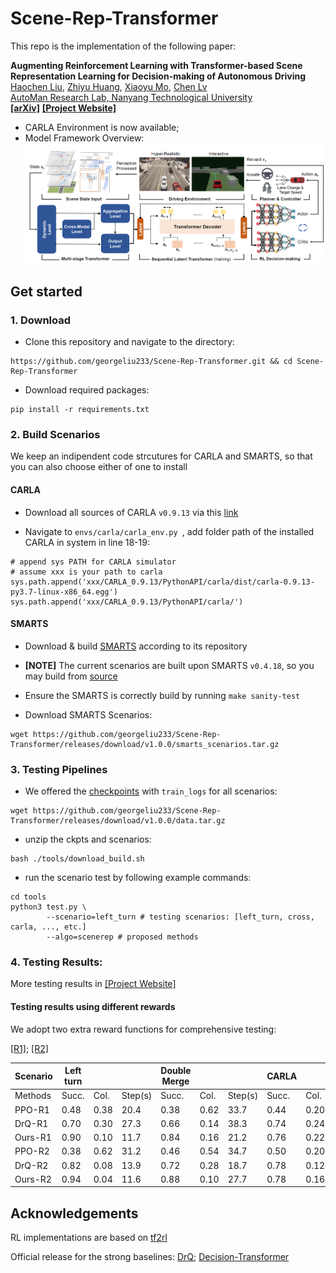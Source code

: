 # Scene-Rep-Transformer

This repo is the implementation of the following paper:

**Augmenting Reinforcement Learning with Transformer-based Scene Representation Learning for Decision-making of Autonomous Driving**
<br> [Haochen Liu](https://scholar.google.com/citations?user=iizqKUsAAAAJ&hl=en), [Zhiyu Huang](https://mczhi.github.io/), [Xiaoyu Mo](https://scholar.google.com/citations?user=JUYVmAQAAAAJ&hl=zh-CN), [Chen Lv](https://scholar.google.com/citations?user=UKVs2CEAAAAJ&hl=en) 
<br> [AutoMan Research Lab, Nanyang Technological University](https://lvchen.wixsite.com/automan)
<br> **[[arXiv]](https://arxiv.org/abs/2208.12263)**&nbsp;**[[Project Website]](https://georgeliu233.github.io/Scene-Rep-Transformer/)**

- CARLA Environment is now available;
- Model Framework Overview:
![](pics/main1.png)

## Get started

### 1. Download

* Clone this repository and navigate to the directory:

```
https://github.com/georgeliu233/Scene-Rep-Transformer.git && cd Scene-Rep-Transformer
``` 

* Download required packages:

```
pip install -r requirements.txt
``` 

### 2. Build Scenarios
We keep an indipendent code strcutures for CARLA and SMARTS, so that you can also choose either of one to install
#### CARLA

* Download all sources of CARLA ```v0.9.13``` via this [link](https://github.com/carla-simulator/carla/releases/tag/0.9.13/)

* Navigate to ```envs/carla/carla_env.py ```, add folder path of the installed CARLA in system in line 18-19:

```
# append sys PATH for CARLA simulator 
# assume xxx is your path to carla
sys.path.append('xxx/CARLA_0.9.13/PythonAPI/carla/dist/carla-0.9.13-py3.7-linux-x86_64.egg')
sys.path.append('xxx/CARLA_0.9.13/PythonAPI/carla/')
```

#### SMARTS
* Download & build [SMARTS](https://github.com/huawei-noah/SMARTS) according to its repository

* **[NOTE]** The current scenarios are built upon SMARTS ```v0.4.18```, so you may build from [source](https://github.com/huawei-noah/SMARTS/releases/tag/v0.4.17)

* Ensure the SMARTS is correctly build by running ```make sanity-test```

* Download SMARTS Scenarios:

```
wget https://github.com/georgeliu233/Scene-Rep-Transformer/releases/download/v1.0.0/smarts_scenarios.tar.gz
```

### 3. Testing Pipelines

* We offered the [checkpoints](https://github.com/georgeliu233/Scene-Rep-Transformer/releases/download/v1.0.0/data.tar.gz) with ```train_logs``` for all scenarios:

```
wget https://github.com/georgeliu233/Scene-Rep-Transformer/releases/download/v1.0.0/data.tar.gz
```

* unzip the ckpts and scenarios:

```
bash ./tools/download_build.sh
```

* run the scenario test by following example commands:
```
cd tools
python3 test.py \
        --scenario=left_turn # testing scenarios: [left_turn, cross, carla, ..., etc.]
        --algo=scenerep # proposed methods
```

### 4. Testing Results:

More testing results in [[Project Website]](https://georgeliu233.github.io/Scene-Rep-Transformer/)

#### Testing results using different rewards

We adopt two extra reward functions for comprehensive testing:

[[R1]](https://arxiv.org/abs/1904.09503); [[R2]](https://arxiv.org/abs/2005.03863)


|     Scenario    |     Left turn    |             |                |     Double Merge    |             |                |     CARLA    |             |                |
|-----------------|------------------|-------------|----------------|---------------------|-------------|----------------|--------------|-------------|----------------|
|     Methods     |     Succ.        |     Col.    |     Step(s)    |     Succ.           |     Col.    |     Step(s)    |     Succ.    |     Col.    |     Step(s)    |
|     PPO-R1      |     0.48         |     0.38    |     20.4       |     0.38            |     0.62    |     33.7       |     0.44     |     0.20    |     22.1       |
|     DrQ-R1      |     0.70         |     0.30    |     27.3       |     0.66            |     0.14    |     38.3       |     0.74     |     0.24    |     17.6       |
|     Ours-R1     |     0.90         |     0.10    |     11.7       |     0.84            |     0.16    |     21.2       |     0.76     |     0.22    |     19.4       |
|     PPO-R2      |     0.38         |     0.62    |     31.2       |     0.46            |     0.54    |     34.7       |     0.50      |     0.20    |     24.8       |
|     DrQ-R2      |     0.82         |     0.08    |     13.9       |     0.72            |     0.28    |     18.7       |     0.78     |     0.12    |     18.5       |
|     Ours-R2     |     0.94         |     0.04    |     11.6       |     0.88            |     0.10    |     27.7       |     0.78     |     0.16    |     21.3       |

## Acknowledgements

RL implementations are based on [tf2rl](https://github.com/keiohta/tf2rl) 

Official release for the strong baselines: [DrQ](https://github.com/denisyarats/drq); [Decision-Transformer](https://github.com/kzl/decision-transformer)
